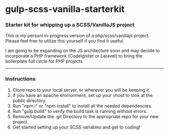 # gulp-scss-vanilla-starterkit
### Starter kit for whipping up a SCSS/VanillaJS project
This is my personl in-progress version of a php/scss/vanillajs project.  
Please feel free to utilize this yourself if you find it useful.

I am going to be expanding on the JS architecture soon and may decide to incorporate a PHP framework (CodeIgniter or Laravel) to bring the boilerplate full circle for PHP projects.

***

### Instructions
1. Clone repo to your local server, or wherever you will be keeping it.
2. If you have an apache environment, set up your vhost to look at the public directory.
3. Run "npm i" or "npm install" to install all the needed dependencies.
4. Run "gulp build" to verify the build task is running without errors.
5. Remove/Update the .git Directory to the appropriate repo for your new project.
6. Get started setting up your SCSS variables and get to coding!